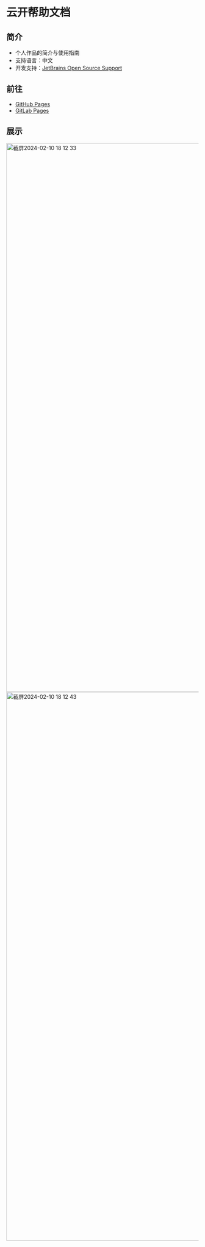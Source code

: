 # 云开帮助文档
## 简介
* 个人作品的简介与使用指南
* 支持语言：中文
* 开发支持：[JetBrains Open Source Support](https://jb.gg/OpenSourceSupport "跳转至 JetBrains Open Source Support")

## 前往
* [GitHub Pages](https://xyk953651094.github.io/SkyDocuments/)
* [GitLab Pages](https://xyk953651094.gitlab.io/SkyDocuments/)

## 展示
<img width="1440" alt="截屏2024-02-10 18 12 33" src="https://github.com/xyk953651094/SkyDocuments/assets/28004442/7da67761-2a93-4b15-ac7c-064b92eacb9f">

<img width="1440" alt="截屏2024-02-10 18 12 43" src="https://github.com/xyk953651094/SkyDocuments/assets/28004442/80c153cd-8883-4e5b-a80c-0496bdb34b4f">
